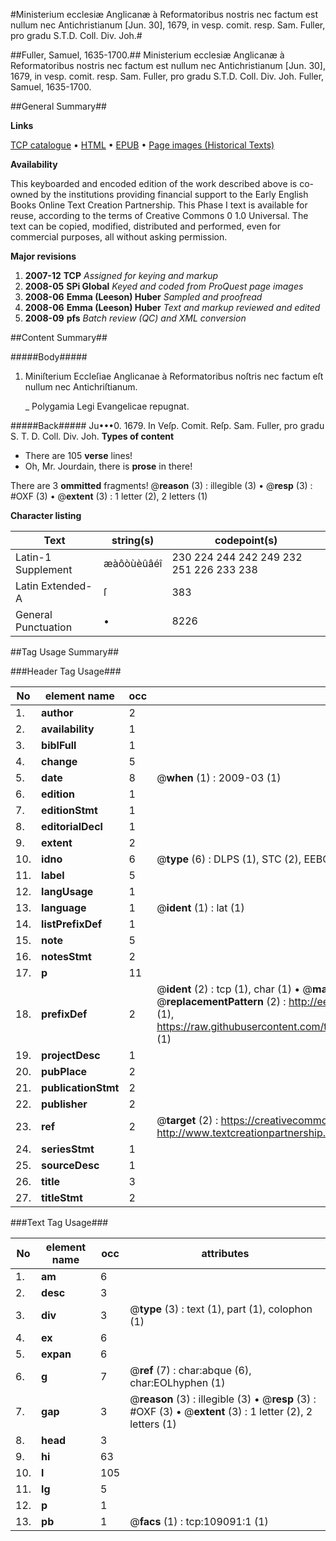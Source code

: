 #Ministerium ecclesiæ Anglicanæ à Reformatoribus nostris nec factum est nullum nec Antichristianum [Jun. 30], 1679, in vesp. comit. resp. Sam. Fuller, pro gradu S.T.D. Coll. Div. Joh.#

##Fuller, Samuel, 1635-1700.##
Ministerium ecclesiæ Anglicanæ à Reformatoribus nostris nec factum est nullum nec Antichristianum [Jun. 30], 1679, in vesp. comit. resp. Sam. Fuller, pro gradu S.T.D. Coll. Div. Joh.
Fuller, Samuel, 1635-1700.

##General Summary##

**Links**

[TCP catalogue](http://www.ota.ox.ac.uk/tcp/)  • 
[HTML](http://tei.it.ox.ac.uk/tcp/Texts-HTML/free/A40/A40641.html)  • 
[EPUB](http://tei.it.ox.ac.uk/tcp/Texts-EPUB/free/A40/A40641.epub) • 
[Page images (Historical Texts)](https://data.historicaltexts.jisc.ac.uk/view?pubId=eebo-19540444e&pageId=eebo-19540444e-109091-1)

**Availability**

This keyboarded and encoded edition of the
	       work described above is co-owned by the institutions
	       providing financial support to the Early English Books
	       Online Text Creation Partnership. This Phase I text is
	       available for reuse, according to the terms of Creative
	       Commons 0 1.0 Universal. The text can be copied,
	       modified, distributed and performed, even for
	       commercial purposes, all without asking permission.

**Major revisions**

1. __2007-12__ __TCP__ *Assigned for keying and markup*
1. __2008-05__ __SPi Global__ *Keyed and coded from ProQuest page images*
1. __2008-06__ __Emma (Leeson) Huber__ *Sampled and proofread*
1. __2008-06__ __Emma (Leeson) Huber__ *Text and markup reviewed and edited*
1. __2008-09__ __pfs__ *Batch review (QC) and XML conversion*

##Content Summary##

#####Body#####

1. Miniſterium Eccleſiae Anglicanae à Reformatoribus noſtris nec factum eſt nullum nec Antichriſtianum.

    _ Polygamia Legi Evangelicae repugnat.

#####Back#####
Ju•••0. 1679. In Veſp. Comit. Reſp. Sam. Fuller, pro gradu S. T. D. Coll. Div. Joh.
**Types of content**

  * There are 105 **verse** lines!
  * Oh, Mr. Jourdain, there is **prose** in there!

There are 3 **ommitted** fragments! 
 @__reason__ (3) : illegible (3)  •  @__resp__ (3) : #OXF (3)  •  @__extent__ (3) : 1 letter (2), 2 letters (1)

**Character listing**


|Text|string(s)|codepoint(s)|
|---|---|---|
|Latin-1 Supplement|æàôòùèûâéî|230 224 244 242 249 232 251 226 233 238|
|Latin Extended-A|ſ|383|
|General Punctuation|•|8226|

##Tag Usage Summary##

###Header Tag Usage###

|No|element name|occ|attributes|
|---|---|---|---|
|1.|__author__|2||
|2.|__availability__|1||
|3.|__biblFull__|1||
|4.|__change__|5||
|5.|__date__|8| @__when__ (1) : 2009-03 (1)|
|6.|__edition__|1||
|7.|__editionStmt__|1||
|8.|__editorialDecl__|1||
|9.|__extent__|2||
|10.|__idno__|6| @__type__ (6) : DLPS (1), STC (2), EEBO-CITATION (1), OCLC (1), VID (1)|
|11.|__label__|5||
|12.|__langUsage__|1||
|13.|__language__|1| @__ident__ (1) : lat (1)|
|14.|__listPrefixDef__|1||
|15.|__note__|5||
|16.|__notesStmt__|2||
|17.|__p__|11||
|18.|__prefixDef__|2| @__ident__ (2) : tcp (1), char (1)  •  @__matchPattern__ (2) : ([0-9\-]+):([0-9IVX]+) (1), (.+) (1)  •  @__replacementPattern__ (2) : http://eebo.chadwyck.com/downloadtiff?vid=$1&page=$2 (1), https://raw.githubusercontent.com/textcreationpartnership/Texts/master/tcpchars.xml#$1 (1)|
|19.|__projectDesc__|1||
|20.|__pubPlace__|2||
|21.|__publicationStmt__|2||
|22.|__publisher__|2||
|23.|__ref__|2| @__target__ (2) : https://creativecommons.org/publicdomain/zero/1.0/ (1), http://www.textcreationpartnership.org/docs/. (1)|
|24.|__seriesStmt__|1||
|25.|__sourceDesc__|1||
|26.|__title__|3||
|27.|__titleStmt__|2||


###Text Tag Usage###

|No|element name|occ|attributes|
|---|---|---|---|
|1.|__am__|6||
|2.|__desc__|3||
|3.|__div__|3| @__type__ (3) : text (1), part (1), colophon (1)|
|4.|__ex__|6||
|5.|__expan__|6||
|6.|__g__|7| @__ref__ (7) : char:abque (6), char:EOLhyphen (1)|
|7.|__gap__|3| @__reason__ (3) : illegible (3)  •  @__resp__ (3) : #OXF (3)  •  @__extent__ (3) : 1 letter (2), 2 letters (1)|
|8.|__head__|3||
|9.|__hi__|63||
|10.|__l__|105||
|11.|__lg__|5||
|12.|__p__|1||
|13.|__pb__|1| @__facs__ (1) : tcp:109091:1 (1)|
